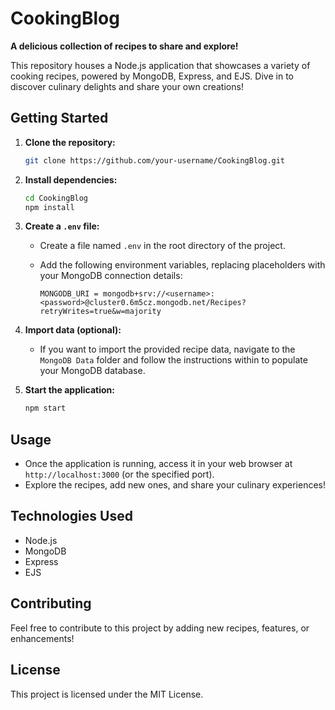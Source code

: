  # CookingBlog

**A delicious collection of recipes to share and explore!**

This repository houses a Node.js application that showcases a variety of cooking recipes, powered by MongoDB, Express, and EJS. Dive in to discover culinary delights and share your own creations!

## Getting Started

1. **Clone the repository:**

   ```bash
   git clone https://github.com/your-username/CookingBlog.git
   ```

2. **Install dependencies:**

   ```bash
   cd CookingBlog
   npm install
   ```

3. **Create a `.env` file:**

   - Create a file named `.env` in the root directory of the project.
   - Add the following environment variables, replacing placeholders with your MongoDB connection details:

     ```
     MONGODB_URI = mongodb+srv://<username>:<password>@cluster0.6m5cz.mongodb.net/Recipes?retryWrites=true&w=majority
     ```

4. **Import data (optional):**

   - If you want to import the provided recipe data, navigate to the `MongoDB Data` folder and follow the instructions within to populate your MongoDB database.

5. **Start the application:**

   ```bash
   npm start
   ```

## Usage

- Once the application is running, access it in your web browser at `http://localhost:3000` (or the specified port).
- Explore the recipes, add new ones, and share your culinary experiences!

## Technologies Used

- Node.js
- MongoDB
- Express
- EJS

## Contributing

Feel free to contribute to this project by adding new recipes, features, or enhancements!

## License

This project is licensed under the MIT License.

